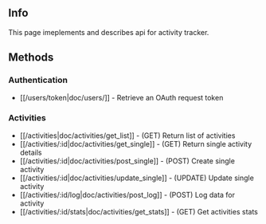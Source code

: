 ## Info

This page imeplements and describes api for activity tracker.

## Methods
### Authentication
* [[/users/token|doc/users/]] - Retrieve an OAuth request token

### Activities
* [[/activities|doc/activities/get_list]] - (GET) Return list of activities
* [[/activities/:id|doc/activities/get_single]] - (GET) Return single activity details
* [[/activities/:id|doc/activities/post_single]] - (POST) Create single activity
* [[/activities/:id|doc/activities/update_single]] - (UPDATE) Update single activity
* [[/activities/:id/log|doc/activities/post_log]] - (POST) Log data for activity
* [[/activities/:id/stats|doc/activities/get_stats]] - (GET) Get activities stats
